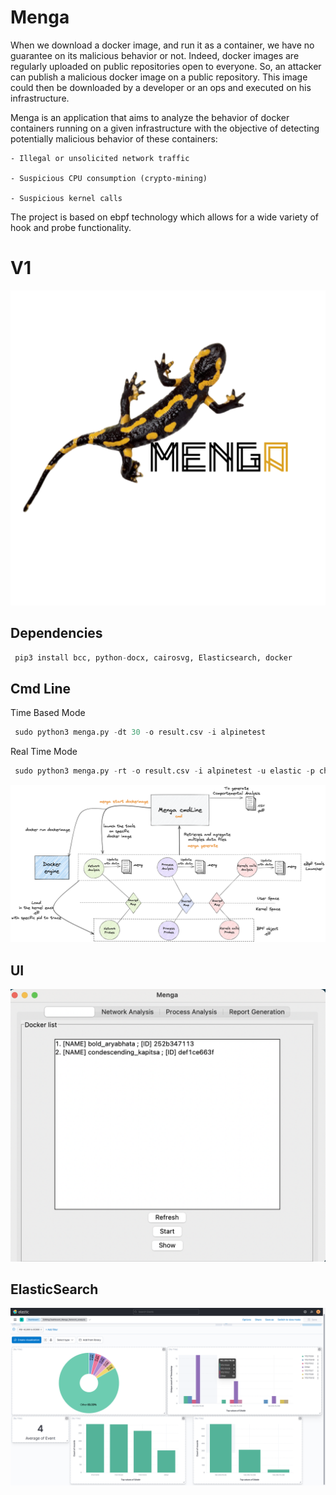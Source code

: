 # Menga

When we download a docker image, and run it as a container, we have no guarantee on its malicious behavior or not. Indeed, docker images are regularly uploaded on public repositories open to everyone. So, an attacker can publish a malicious docker image on a public repository. This image could then be downloaded by a developer or an ops and executed on his infrastructure.


Menga is an application that aims to analyze the behavior of docker containers running on a given infrastructure with the objective of detecting potentially malicious behavior of these containers:

    - Illegal or unsolicited network traffic

    - Suspicious CPU consumption (crypto-mining)

    - Suspicious kernel calls


The project is based on ebpf technology which allows for a wide variety of hook and probe functionality.

# V1

![Menga logo](images/menga.png)

## Dependencies

```python
 pip3 install bcc, python-docx, cairosvg, Elasticsearch, docker
```

## Cmd Line

Time Based Mode
```python
 sudo python3 menga.py -dt 30 -o result.csv -i alpinetest
```

Real Time Mode

```python
 sudo python3 menga.py -rt -o result.csv -i alpinetest -u elastic -p changeMe -ip localhost -id menga-network
```

![Menga global architecture](images/globalarchitecture.png)


## UI

![Menga ui](images/ui.png)

## ElasticSearch

![Menga kibana dashboard](images/kibana.png)
